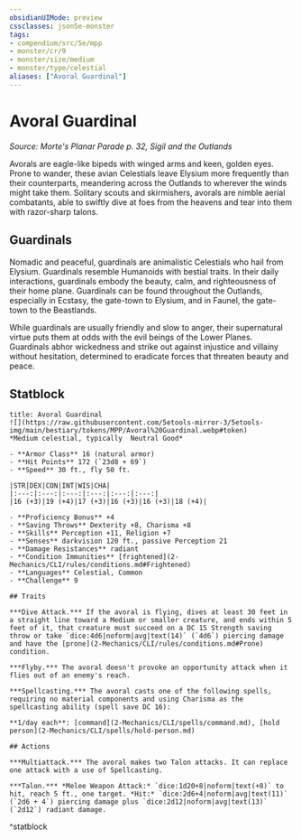 ```yaml
---
obsidianUIMode: preview
cssclasses: json5e-monster
tags:
- compendium/src/5e/mpp
- monster/cr/9
- monster/size/medium
- monster/type/celestial
aliases: ["Avoral Guardinal"]
---
```

# Avoral Guardinal
*Source: Morte's Planar Parade p. 32, Sigil and the Outlands*  

Avorals are eagle-like bipeds with winged arms and keen, golden eyes. Prone to wander, these avian Celestials leave Elysium more frequently than their counterparts, meandering across the Outlands to wherever the winds might take them. Solitary scouts and skirmishers, avorals are nimble aerial combatants, able to swiftly dive at foes from the heavens and tear into them with razor-sharp talons.

## Guardinals

Nomadic and peaceful, guardinals are animalistic Celestials who hail from Elysium. Guardinals resemble Humanoids with bestial traits. In their daily interactions, guardinals embody the beauty, calm, and righteousness of their home plane. Guardinals can be found throughout the Outlands, especially in Ecstasy, the gate-town to Elysium, and in Faunel, the gate-town to the Beastlands.

While guardinals are usually friendly and slow to anger, their supernatural virtue puts them at odds with the evil beings of the Lower Planes. Guardinals abhor wickedness and strike out against injustice and villainy without hesitation, determined to eradicate forces that threaten beauty and peace.

## Statblock

```ad-statblock
title: Avoral Guardinal
![](https://raw.githubusercontent.com/5etools-mirror-3/5etools-img/main/bestiary/tokens/MPP/Avoral%20Guardinal.webp#token)
*Medium celestial, typically  Neutral Good*

- **Armor Class** 16 (natural armor)
- **Hit Points** 172 (`23d8 + 69`)
- **Speed** 30 ft., fly 50 ft.

|STR|DEX|CON|INT|WIS|CHA|
|:---:|:---:|:---:|:---:|:---:|:---:|
|16 (+3)|19 (+4)|17 (+3)|16 (+3)|16 (+3)|18 (+4)|

- **Proficiency Bonus** +4
- **Saving Throws** Dexterity +8, Charisma +8
- **Skills** Perception +11, Religion +7
- **Senses** darkvision 120 ft., passive Perception 21
- **Damage Resistances** radiant
- **Condition Immunities** [frightened](2-Mechanics/CLI/rules/conditions.md#Frightened)
- **Languages** Celestial, Common
- **Challenge** 9

## Traits

***Dive Attack.*** If the avoral is flying, dives at least 30 feet in a straight line toward a Medium or smaller creature, and ends within 5 feet of it, that creature must succeed on a DC 15 Strength saving throw or take `dice:4d6|noform|avg|text(14)` (`4d6`) piercing damage and have the [prone](2-Mechanics/CLI/rules/conditions.md#Prone) condition.

***Flyby.*** The avoral doesn't provoke an opportunity attack when it flies out of an enemy's reach.

***Spellcasting.*** The avoral casts one of the following spells, requiring no material components and using Charisma as the spellcasting ability (spell save DC 16):

**1/day each**: [command](2-Mechanics/CLI/spells/command.md), [hold person](2-Mechanics/CLI/spells/hold-person.md)

## Actions

***Multiattack.*** The avoral makes two Talon attacks. It can replace one attack with a use of Spellcasting.

***Talon.*** *Melee Weapon Attack:* `dice:1d20+8|noform|text(+8)` to hit, reach 5 ft., one target. *Hit:* `dice:2d6+4|noform|avg|text(11)` (`2d6 + 4`) piercing damage plus `dice:2d12|noform|avg|text(13)` (`2d12`) radiant damage.
```
^statblock
